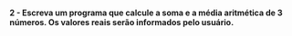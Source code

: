 #### 2 - Escreva um programa que calcule a soma e a média aritmética de 3 números. Os valores reais serão informados pelo usuário.